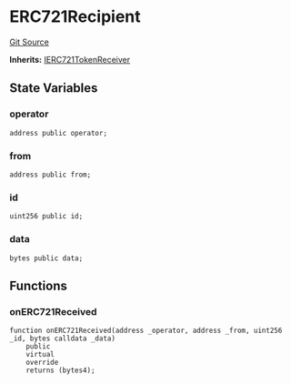 # ERC721Recipient
[Git Source](https://github.com/dustinstacy/boncurs/blob/7928cae257b46ede89b50d06eaae18601fcd0340/lib/forge-std/test/mocks/MockERC721.t.sol)

**Inherits:**
[IERC721TokenReceiver](/lib/forge-std/src/interfaces/IERC721.sol/interface.IERC721TokenReceiver.md)


## State Variables
### operator

```solidity
address public operator;
```


### from

```solidity
address public from;
```


### id

```solidity
uint256 public id;
```


### data

```solidity
bytes public data;
```


## Functions
### onERC721Received


```solidity
function onERC721Received(address _operator, address _from, uint256 _id, bytes calldata _data)
    public
    virtual
    override
    returns (bytes4);
```

